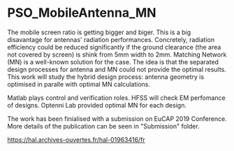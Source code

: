 # PSO_MobileAntenna_MN
The mobile screen ratio is getting bigger and biger. This is a big disavantage for antennas' radiation performances. Concretely, radiation efficiency could be reduced significantly if the ground clearance (the area not covered by screen) is shink from 5mm width to 2mm.
Matching Network (MN) is a well-known solution for the case. The idea is that the separated design processes for antenna and MN could not provide the optimal results. This work will study the hybrid design process: antenna geometry is optimised in paralle with optimal MN calculations.

Matlab plays control and verification roles. HFSS will check EM perfomance of designs. Optenni Lab provided optimal MN for each design. 

The work has been finialised with a submission on EuCAP 2019 Conference. More details of the publication can be seen in "Submission" folder.

https://hal.archives-ouvertes.fr/hal-01963416/fr
